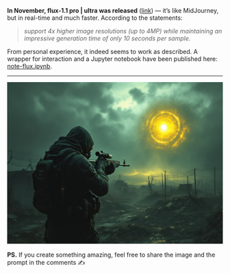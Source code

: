 **In November, flux-1.1 pro \| ultra was released** ([link](https://blackforestlabs.ai/flux-1-1-ultra/)) — it’s like MidJourney, but in real-time and much faster. According to the statements:

> *support 4x higher image resolutions (up to 4MP) while maintaining an impressive generation time of only 10 seconds per sample.*

From personal experience, it indeed seems to work as described. A wrapper for interaction and a Jupyter notebook have been published here: [note-flux.ipynb](https://github.com/atomicai/justatom/blob/master/notebook/note-flux.ipynb).

---

![](https://github.com/xpatronum/xpatronum.github.io/blob/main/docs/photo_2025-03-15_01-55-55.jpg)

**PS.** If you create something amazing, feel free to share the image and the prompt in the comments ✍